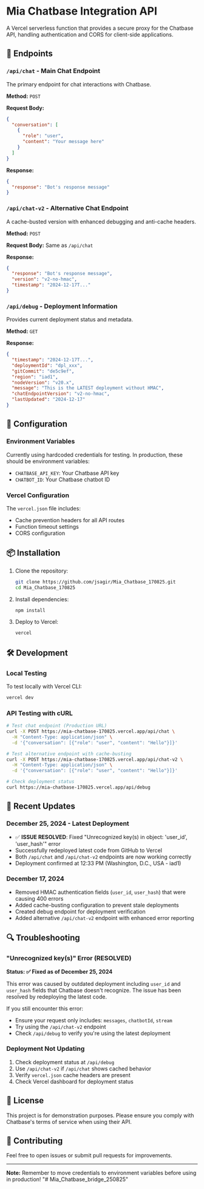 # Mia Chatbase Integration API

A Vercel serverless function that provides a secure proxy for the Chatbase API, handling authentication and CORS for client-side applications.

## 🚀 Endpoints

### `/api/chat` - Main Chat Endpoint
The primary endpoint for chat interactions with Chatbase.

**Method:** `POST`

**Request Body:**
```json
{
  "conversation": [
    {
      "role": "user",
      "content": "Your message here"
    }
  ]
}
```

**Response:**
```json
{
  "response": "Bot's response message"
}
```

### `/api/chat-v2` - Alternative Chat Endpoint
A cache-busted version with enhanced debugging and anti-cache headers.

**Method:** `POST`

**Request Body:** Same as `/api/chat`

**Response:**
```json
{
  "response": "Bot's response message",
  "version": "v2-no-hmac",
  "timestamp": "2024-12-17T..."
}
```

### `/api/debug` - Deployment Information
Provides current deployment status and metadata.

**Method:** `GET`

**Response:**
```json
{
  "timestamp": "2024-12-17T...",
  "deploymentId": "dpl_xxx",
  "gitCommit": "de5c9ef",
  "region": "iad1",
  "nodeVersion": "v20.x",
  "message": "This is the LATEST deployment without HMAC",
  "chatEndpointVersion": "v2-no-hmac",
  "lastUpdated": "2024-12-17"
}
```

## 🔧 Configuration

### Environment Variables
Currently using hardcoded credentials for testing. In production, these should be environment variables:

- `CHATBASE_API_KEY`: Your Chatbase API key
- `CHATBOT_ID`: Your Chatbase chatbot ID

### Vercel Configuration
The `vercel.json` file includes:
- Cache prevention headers for all API routes
- Function timeout settings
- CORS configuration

## 📦 Installation

1. Clone the repository:
   ```bash
   git clone https://github.com/jsagir/Mia_Chatbase_170825.git
   cd Mia_Chatbase_170825
   ```

2. Install dependencies:
   ```bash
   npm install
   ```

3. Deploy to Vercel:
   ```bash
   vercel
   ```

## 🛠️ Development

### Local Testing
To test locally with Vercel CLI:
```bash
vercel dev
```

### API Testing with cURL
```bash
# Test chat endpoint (Production URL)
curl -X POST https://mia-chatbase-170825.vercel.app/api/chat \
  -H "Content-Type: application/json" \
  -d '{"conversation": [{"role": "user", "content": "Hello"}]}'

# Test alternative endpoint with cache-busting
curl -X POST https://mia-chatbase-170825.vercel.app/api/chat-v2 \
  -H "Content-Type: application/json" \
  -d '{"conversation": [{"role": "user", "content": "Hello"}]}'

# Check deployment status
curl https://mia-chatbase-170825.vercel.app/api/debug
```

## 📝 Recent Updates

### December 25, 2024 - Latest Deployment
- ✅ **ISSUE RESOLVED**: Fixed "Unrecognized key(s) in object: 'user_id', 'user_hash'" error
- Successfully redeployed latest code from GitHub to Vercel
- Both `/api/chat` and `/api/chat-v2` endpoints are now working correctly
- Deployment confirmed at 12:33 PM (Washington, D.C., USA - iad1)

### December 17, 2024
- Removed HMAC authentication fields (`user_id`, `user_hash`) that were causing 400 errors
- Added cache-busting configuration to prevent stale deployments
- Created debug endpoint for deployment verification
- Added alternative `/api/chat-v2` endpoint with enhanced error reporting

## 🔍 Troubleshooting

### "Unrecognized key(s)" Error (RESOLVED)
**Status: ✅ Fixed as of December 25, 2024**

This error was caused by outdated deployment including `user_id` and `user_hash` fields that Chatbase doesn't recognize. The issue has been resolved by redeploying the latest code.

If you still encounter this error:
- Ensure your request only includes: `messages`, `chatbotId`, `stream`
- Try using the `/api/chat-v2` endpoint
- Check `/api/debug` to verify you're using the latest deployment

### Deployment Not Updating
1. Check deployment status at `/api/debug`
2. Use `/api/chat-v2` if `/api/chat` shows cached behavior
3. Verify `vercel.json` cache headers are present
4. Check Vercel dashboard for deployment status

## 📄 License

This project is for demonstration purposes. Please ensure you comply with Chatbase's terms of service when using their API.

## 🤝 Contributing

Feel free to open issues or submit pull requests for improvements.

---

**Note:** Remember to move credentials to environment variables before using in production!
"# Mia_Chatbase_bridge_250825" 
